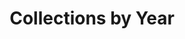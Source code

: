 ---
title: "Collections by Year"
layout: archive
permalink: /collection-archive/
author_profile: true
---